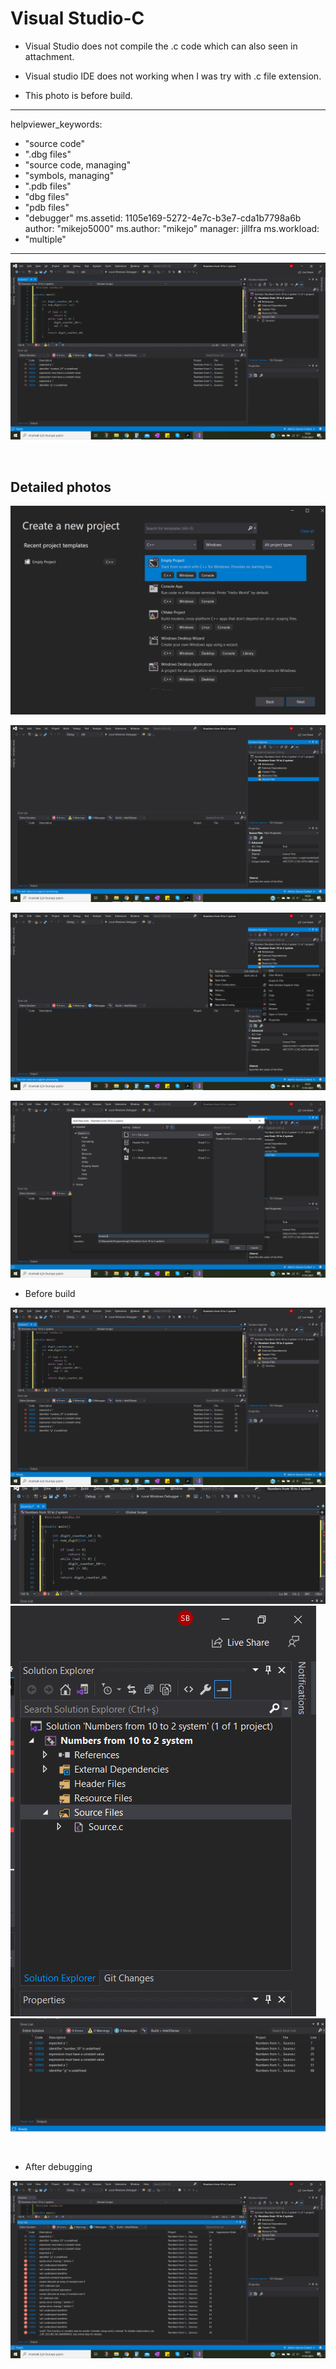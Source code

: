 # Visual Studio-C

+ Visual Studio does not compile the .c code which can also seen in attachment. 

+ Visual studio IDE does not working when I was try with .c file extension.

+ This photo is before build.

---

helpviewer_keywords:
  - "source code"
  - ".dbg files"
  - "source code, managing"
  - "symbols, managing"
  - ".pdb files"
  - "dbg files"
  - "pdb files"
  - "debugger"
ms.assetid: 1105e169-5272-4e7c-b3e7-cda1b7798a6b
author: "mikejo5000"
ms.author: "mikejo"
manager: jillfra
ms.workload:
  - "multiple"

---
![Compile file](2021-01-17_8.png)

<br/>

## Detailed photos

![Compile file](2021-01-17-4.png)

![Compile file](2021-01-17_5.png)

![Compile file](2021-01-17_6.png)

![Compile file](2021-01-17_7.png)

+ Before build

![Compile File](2021-01-17_8.png)
![Compile File](2021-01-17_8-2.png)
![Compile File](2021-01-17_8-3.png)
![Compile File](2021-01-17_8-4.png)

<br/>

+ After debugging

![Compile File](2021-01-17_12.png)

